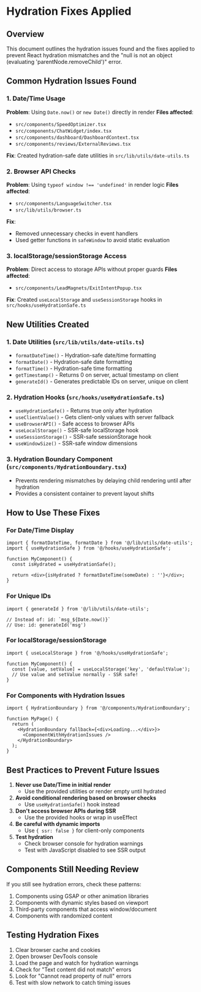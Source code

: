 # Hydration Fixes Applied

## Overview

This document outlines the hydration issues found and the fixes applied to prevent React hydration mismatches and the "null is not an object (evaluating 'parentNode.removeChild')" error.

## Common Hydration Issues Found

### 1. Date/Time Usage

**Problem**: Using `Date.now()` or `new Date()` directly in render
**Files affected**:

- `src/components/SpeedOptimizer.tsx`
- `src/components/ChatWidget/index.tsx`
- `src/components/dashboard/DashboardContext.tsx`
- `src/components/reviews/ExternalReviews.tsx`

**Fix**: Created hydration-safe date utilities in `src/lib/utils/date-utils.ts`

### 2. Browser API Checks

**Problem**: Using `typeof window !== 'undefined'` in render logic
**Files affected**:

- `src/components/LanguageSwitcher.tsx`
- `src/lib/utils/browser.ts`

**Fix**:

- Removed unnecessary checks in event handlers
- Used getter functions in `safeWindow` to avoid static evaluation

### 3. localStorage/sessionStorage Access

**Problem**: Direct access to storage APIs without proper guards
**Files affected**:

- `src/components/LeadMagnets/ExitIntentPopup.tsx`

**Fix**: Created `useLocalStorage` and `useSessionStorage` hooks in `src/hooks/useHydrationSafe.ts`

## New Utilities Created

### 1. Date Utilities (`src/lib/utils/date-utils.ts`)

- `formatDateTime()` - Hydration-safe date/time formatting
- `formatDate()` - Hydration-safe date formatting
- `formatTime()` - Hydration-safe time formatting
- `getTimestamp()` - Returns 0 on server, actual timestamp on client
- `generateId()` - Generates predictable IDs on server, unique on client

### 2. Hydration Hooks (`src/hooks/useHydrationSafe.ts`)

- `useHydrationSafe()` - Returns true only after hydration
- `useClientValue()` - Gets client-only values with server fallback
- `useBrowserAPI()` - Safe access to browser APIs
- `useLocalStorage()` - SSR-safe localStorage hook
- `useSessionStorage()` - SSR-safe sessionStorage hook
- `useWindowSize()` - SSR-safe window dimensions

### 3. Hydration Boundary Component (`src/components/HydrationBoundary.tsx`)

- Prevents rendering mismatches by delaying child rendering until after hydration
- Provides a consistent container to prevent layout shifts

## How to Use These Fixes

### For Date/Time Display

```tsx
import { formatDateTime, formatDate } from '@/lib/utils/date-utils';
import { useHydrationSafe } from '@/hooks/useHydrationSafe';

function MyComponent() {
  const isHydrated = useHydrationSafe();

  return <div>{isHydrated ? formatDateTime(someDate) : ''}</div>;
}
```

### For Unique IDs

```tsx
import { generateId } from '@/lib/utils/date-utils';

// Instead of: id: `msg_${Date.now()}`
// Use: id: generateId('msg')
```

### For localStorage/sessionStorage

```tsx
import { useLocalStorage } from '@/hooks/useHydrationSafe';

function MyComponent() {
  const [value, setValue] = useLocalStorage('key', 'defaultValue');
  // Use value and setValue normally - SSR safe!
}
```

### For Components with Hydration Issues

```tsx
import { HydrationBoundary } from '@/components/HydrationBoundary';

function MyPage() {
  return (
    <HydrationBoundary fallback={<div>Loading...</div>}>
      <ComponentWithHydrationIssues />
    </HydrationBoundary>
  );
}
```

## Best Practices to Prevent Future Issues

1. **Never use Date/Time in initial render**
   - Use the provided utilities or render empty until hydrated
2. **Avoid conditional rendering based on browser checks**
   - Use `useHydrationSafe()` hook instead
3. **Don't access browser APIs during SSR**
   - Use the provided hooks or wrap in useEffect
4. **Be careful with dynamic imports**
   - Use `{ ssr: false }` for client-only components
5. **Test hydration**
   - Check browser console for hydration warnings
   - Test with JavaScript disabled to see SSR output

## Components Still Needing Review

If you still see hydration errors, check these patterns:

1. Components using GSAP or other animation libraries
2. Components with dynamic styles based on viewport
3. Third-party components that access window/document
4. Components with randomized content

## Testing Hydration Fixes

1. Clear browser cache and cookies
2. Open browser DevTools console
3. Load the page and watch for hydration warnings
4. Check for "Text content did not match" errors
5. Look for "Cannot read property of null" errors
6. Test with slow network to catch timing issues
